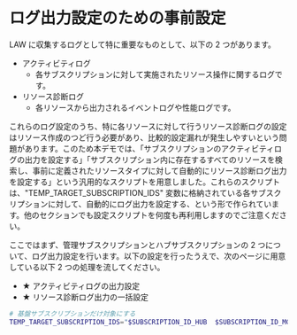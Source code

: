 # ログ出力設定のための事前設定

LAW に収集するログとして特に重要なものとして、以下の 2 つがあります。

- アクティビティログ
  - 各サブスクリプションに対して実施されたリソース操作に関するログです。
- リソース診断ログ
  - 各リソースから出力されるイベントログや性能ログです。

これらのログ設定のうち、特に各リソースに対して行うリソース診断ログの設定はリソース作成のつど行う必要があり、比較的設定漏れが発生しやすいという問題があります。このため本デモでは、「サブスクリプションのアクティビティログの出力を設定する」「サブスクリプション内に存在するすべてのリソースを検索し、事前に定義されたリソースタイプに対して自動的にリソース診断ログ出力を設定する」という汎用的なスクリプトを用意しました。これらのスクリプトは、"TEMP_TARGET_SUBSCRIPTION_IDS" 変数に格納されている各サブスクリプションに対して、自動的にログ出力を設定する、という形で作られています。他のセクションでも設定スクリプトを何度も再利用しますのでご注意ください。

ここではまず、管理サブスクリプションとハブサブスクリプションの 2 つについて、ログ出力設定を行います。以下の設定を行ったうえで、次のページに用意している以下 2 つの処理を流してください。

- ★ アクティビティログの出力設定
- ★ リソース診断ログ出力の一括設定

```bash
# 基盤サブスクリプションだけ対象にする
TEMP_TARGET_SUBSCRIPTION_IDS="$SUBSCRIPTION_ID_HUB  $SUBSCRIPTION_ID_MGMT"
```
